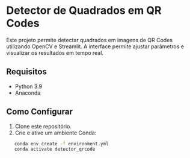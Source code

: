 # Detector de Quadrados em QR Codes

Este projeto permite detectar quadrados em imagens de QR Codes utilizando OpenCV e Streamlit. A interface permite ajustar parâmetros e visualizar os resultados em tempo real.

## Requisitos

- Python 3.9
- Anaconda

## Como Configurar

1. Clone este repositório.
2. Crie e ative um ambiente Conda:
```bash
   conda env create -f environment.yml
   conda activate detector_qrcode
```